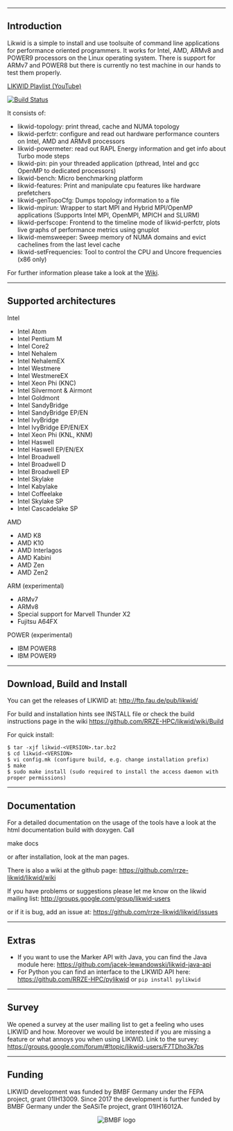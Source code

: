 --------------------------------------------------------------------------------
Introduction
--------------------------------------------------------------------------------

Likwid is a simple to install and use toolsuite of command line applications
for performance oriented programmers. It works for Intel, AMD, ARMv8 and POWER9 
processors on the Linux operating system. There is support for ARMv7 and POWER8
but there is currently no test machine in our hands to test them properly.

[LIKWID Playlist (YouTube)](https://www.youtube.com/playlist?list=PLxVedhmuwLq2CqJpAABDMbZG8Whi7pKsk)

[![Build Status](https://travis-ci.com/RRZE-HPC/likwid.svg?branch=master)](https://travis-ci.com/github/RRZE-HPC/likwid)

It consists of:

- likwid-topology: print thread, cache and NUMA topology
- likwid-perfctr: configure and read out hardware performance counters on Intel, AMD and ARMv8 processors
- likwid-powermeter: read out RAPL Energy information and get info about Turbo mode steps
- likwid-pin: pin your threaded application (pthread, Intel and gcc OpenMP to dedicated processors)
- likwid-bench: Micro benchmarking platform
- likwid-features: Print and manipulate cpu features like hardware prefetchers
- likwid-genTopoCfg: Dumps topology information to a file
- likwid-mpirun: Wrapper to start MPI and Hybrid MPI/OpenMP applications (Supports Intel MPI, OpenMPI, MPICH and SLURM)
- likwid-perfscope: Frontend to the timeline mode of likwid-perfctr, plots live graphs of performance metrics using gnuplot
- likwid-memsweeper: Sweep memory of NUMA domains and evict cachelines from the last level cache
- likwid-setFrequencies: Tool to control the CPU and Uncore frequencies (x86 only)

For further information please take a look at the [Wiki](https://github.com/RRZE-HPC/likwid/wiki).


--------------------------------------------------------------------------------
Supported architectures
--------------------------------------------------------------------------------
Intel
- Intel Atom
- Intel Pentium M
- Intel Core2
- Intel Nehalem
- Intel NehalemEX
- Intel Westmere
- Intel WestmereEX
- Intel Xeon Phi (KNC)
- Intel Silvermont & Airmont
- Intel Goldmont
- Intel SandyBridge
- Intel SandyBridge EP/EN
- Intel IvyBridge
- Intel IvyBridge EP/EN/EX
- Intel Xeon Phi (KNL, KNM)
- Intel Haswell
- Intel Haswell EP/EN/EX
- Intel Broadwell
- Intel Broadwell D
- Intel Broadwell EP
- Intel Skylake
- Intel Kabylake
- Intel Coffeelake
- Intel Skylake SP
- Intel Cascadelake SP

AMD
- AMD K8
- AMD K10
- AMD Interlagos
- AMD Kabini
- AMD Zen
- AMD Zen2

ARM (experimental)
- ARMv7
- ARMv8
- Special support for Marvell Thunder X2
- Fujitsu A64FX

POWER (experimental)
- IBM POWER8
- IBM POWER9

--------------------------------------------------------------------------------
Download, Build and Install
--------------------------------------------------------------------------------
You can get the releases of LIKWID at:
http://ftp.fau.de/pub/likwid/

For build and installation hints see INSTALL file or check the build instructions
page in the wiki https://github.com/RRZE-HPC/likwid/wiki/Build

For quick install:
```
$ tar -xjf likwid-<VERSION>.tar.bz2
$ cd likwid-<VERSION>
$ vi config.mk (configure build, e.g. change installation prefix)
$ make
$ sudo make install (sudo required to install the access daemon with proper permissions)
```
--------------------------------------------------------------------------------
Documentation
--------------------------------------------------------------------------------
For a detailed  documentation on the usage of the tools have a look at the
html documentation build with doxygen. Call

make docs

or after installation, look at the man pages.

There is also a wiki at the github page:
https://github.com/rrze-likwid/likwid/wiki

If you have problems or suggestions please let me know on the likwid mailing list:
http://groups.google.com/group/likwid-users

or if it is bug, add an issue at:
https://github.com/rrze-likwid/likwid/issues

--------------------------------------------------------------------------------
Extras
--------------------------------------------------------------------------------
- If you want to use the Marker API with Java, you can find the Java module here:
https://github.com/jacek-lewandowski/likwid-java-api
- For Python you can find an interface to the LIKWID API here:
https://github.com/RRZE-HPC/pylikwid or `pip install pylikwid`

--------------------------------------------------------------------------------
Survey
--------------------------------------------------------------------------------
We opened a survey at the user mailing list to get a feeling who uses LIKWID and how.
Moreover we would be interested if you are missing a feature or what annoys you when using LIKWID.
Link to the survey:
https://groups.google.com/forum/#!topic/likwid-users/F7TDho3k7ps

--------------------------------------------------------------------------------
Funding
--------------------------------------------------------------------------------

LIKWID development was funded by BMBF Germany under the FEPA project, grant 01IH13009. Since 2017 the development is further funded by BMBF Germany under the SeASiTe project, grant 01IH16012A.

<div align=center><img src="https://raw.githubusercontent.com/wiki/RRZE-HPC/likwid/images/BMBF.png" alt="BMBF logo"/></div>
